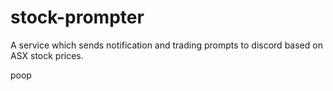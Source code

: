 # stock-prompter
A service which sends notification and trading prompts to discord based on ASX stock prices.

poop